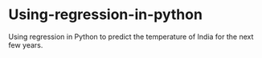 # Using-regression-in-python
Using regression in Python to predict the temperature of India for the next few years.
